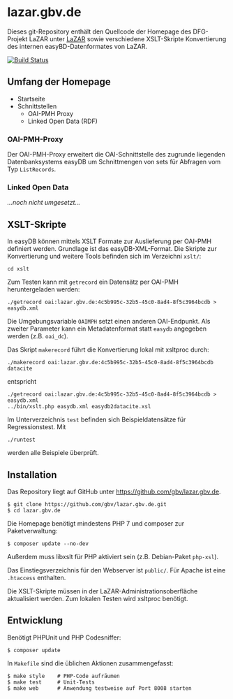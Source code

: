 # lazar.gbv.de

Dieses git-Repository enthält den Quellcode der Homepage des DFG-Projekt LaZAR
unter [LaZAR](http://lazar.gbv.de/) sowie verschiedene XSLT-Skripte
Konvertierung des internen easyBD-Datenformates von LaZAR.

[![Build Status](https://travis-ci.org/gbv/lazar.gbv.de.svg?branch=master)](https://travis-ci.org/gbv/lazar.gbv.de)


## Umfang der Homepage

- Startseite
- Schnittstellen
    - OAI-PMH Proxy
    - Linked Open Data (RDF)

### OAI-PMH-Proxy

Der OAI-PMH-Proxy erweitert die OAI-Schnittstelle des zugrunde liegenden
Datenbanksystems easyDB um Schnittmengen von sets für Abfragen vom Typ
`ListRecords`.

### Linked Open Data

*...noch nicht umgesetzt...*


## XSLT-Skripte

In easyDB können mittels XSLT Formate zur Auslieferung per OAI-PMH definiert werden. Grundlage ist das easyDB-XML-Format.  Die Skripte zur Konvertierung und weitere Tools befinden sich im Verzeichni `xslt/`:

    cd xslt

Zum Testen kann mit `getrecord` ein Datensätz per OAI-PMH heruntergeladen werden:

    ./getrecord oai:lazar.gbv.de:4c5b995c-32b5-45c0-8ad4-8f5c3964bcdb > easydb.xml

Die Umgebungsvariable `OAIMPH` setzt einen anderen OAI-Endpunkt. Als zweiter Parameter kann ein Metadatenformat statt `easydb` angegeben werden (z.B. `oai_dc`).

Das Skript `makerecord` führt die Konvertierung lokal mit xsltproc durch:

    ./makerecord oai:lazar.gbv.de:4c5b995c-32b5-45c0-8ad4-8f5c3964bcdb datacite

entspricht

    ./getrecord oai:lazar.gbv.de:4c5b995c-32b5-45c0-8ad4-8f5c3964bcdb > easydb.xml
    ../bin/xslt.php easydb.xml easydb2datacite.xsl

Im Unterverzeichnis `test` befinden sich Beispieldatensätze für Regressionstest. Mit

    ./runtest

werden alle Beispiele überprüft.


## Installation

Das Repository liegt auf GitHub unter <https://github.com/gbv/lazar.gbv.de>.

    $ git clone https://github.com/gbv/lazar.gbv.de.git
    $ cd lazar.gbv.de

Die Homepage benötigt mindestens PHP 7 und composer zur Paketverwaltung:

    $ composer update --no-dev

Außerdem muss libxslt für PHP aktiviert sein (z.B. Debian-Paket `php-xsl`).

Das Einstiegsverzeichnis für den Webserver ist `public/`. Für Apache ist eine
`.htaccess` enthalten.


Die XSLT-Skripte müssen in der LaZAR-Administrationsoberfläche aktualisiert
werden. Zum lokalen Testen wird xsltproc benötigt.


## Entwicklung

Benötigt PHPUnit und PHP Codesniffer:

    $ composer update

In `Makefile` sind die üblichen Aktionen zusammengefasst:

    $ make style    # PHP-Code aufräumen
    $ make test     # Unit-Tests
    $ make web      # Anwendung testweise auf Port 8008 starten


